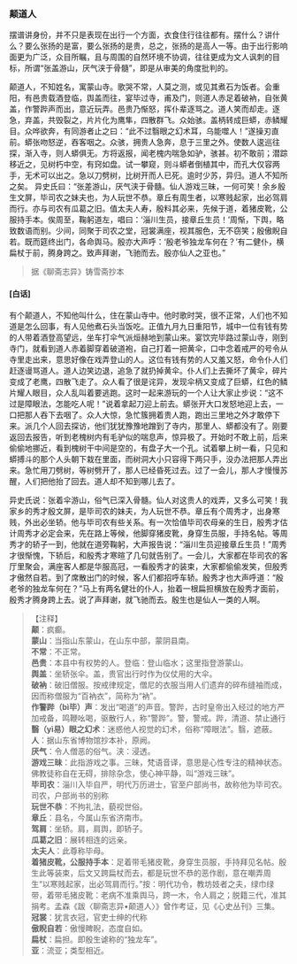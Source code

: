 <script type="text/javascript">
    var head = document.getElementsByTagName('head')[0];
    cssURL = '/public/liao.css';
    linkTag = document.createElement('link');
    linkTag.href = cssURL;
    linkTag.setAttribute('type','text/css');
    linkTag.setAttribute('rel','stylesheet');
    head.appendChild(linkTag);
</script>
### 颠道人

摆谱讲身份，并不只是表现在出行一个方面，衣食住行往往都有。摆什么？讲什么？要么张扬的是富，要么张扬的是贵，总之，张扬的是高人一等。由于出行影响面更为广泛，众目所瞩，且与周围的自然环境不协调，往往更成为文人讽刺的目标，所谓“张盖游山，厌气浃于骨髓”，即是从审美的角度批判的。

颠道人，不知姓名，寓蒙山寺。歌哭不常，人莫之测，或见其煮石为饭者。会重阳，有邑贵载酒登临，舆盖而往，宴毕过寺，甫及门，则道人赤足着破衲，自张黄盖，作警跸声而出，意近玩弄。邑贵乃惭怒，挥仆辈逐骂之。道人笑而却走。逐急，弃盖，共毁裂之，片片化为鹰隼，四散群飞。众始骇。盖柄转成巨蟒，赤鳞耀目。众哗欲奔，有同游者止之曰：“此不过翳眼之幻术耳，乌能噬人！”遂操刃直前。蟒张吻怒逆，吞客咽之。众骇，拥贵人急奔，息于三里之外。使数人逡巡往探，渐入寺，则人蟒俱无。方将返报，闻老槐内喘急如驴，骇甚。初不敢前；潜踪移近之，见树朽中空，有窍如盘。试一攀窥，则斗蟒者倒植其中，而孔大仅容两手，无术可以出之。急以刀劈树，比树开而人已死。逾时少苏，异归。道人不知所之矣。
异史氏曰：“张差游山，厌气浃于骨髓。仙人游戏三昧，一何可笑！余乡殷生文屏，毕司农之妹夫也，为人玩世不恭。章丘有周生者，以寒贱起家，出必驾肩而行。亦与司农有瓜葛之旧。值太夫人寿，殷料其必来，先候于道，着猪皮靴，公服持手本。俟周至，鞠躬道左，唱曰：‘淄川生员，接章丘生员！’周惭，下舆，略致数语而别。少间，同聚于司农之堂，冠裳满座，视其服色，无不窃笑；殷傲睨自若。既而筵终出门，各命舆马。殷亦大声呼：‘殷老爷独龙车何在？’有二健仆，横扁杖于前，腾身跨之。致声拜谢，飞驰而去。殷亦仙人之亚也。”

</section>

> 据《聊斋志异》铸雪斋抄本

#### [白话]
<aside>

有个颠道人，不知他叫什么，住在蒙山寺中。他时歌时哭，很不正常，人们也不知道是怎么回事，有人见他煮石头当饭吃。正值九月九日重阳节，城中一位有钱有势的人带着酒登高望远，坐车打伞气派烜赫地到蒙山来。宴饮完毕路过蒙山寺，刚到寺门，就看到道人赤着脚穿着破道袍，自己打着一把黄伞，口中念着戒严的号令从寺里走出来，意思好像在戏弄登山的人。这位有钱有势的人又羞又怒，命令仆人们赶逐谩骂道人。道人边笑边退，追急了就扔掉黄伞。仆人们上去撕坏了黄伞，碎片变成了老鹰，四散飞走了。众人看了很是诧异，发现伞柄又变成了巨蟒，红色的鳞片耀人眼目，众人乱叫着要逃跑。这时一起来游玩的一个人让大家止步说：“这不过是障眼法，怎能吃人呢！”说着拿起刀迎上前去。蟒张开大口发怒地迎上去，一口把那人吞下去咽了。众人大惊，急忙簇拥着贵人跑，跑出三里地之外才敢停下来。派几个人回去探访，他们犹犹豫豫地蹭到了寺内，那里人、蟒都没有了。刚要返回去报告，听到老槐树内有毛驴似的喘息声，惊异极了。开始时不敢上前，后来偷偷地挪近，看到槐树干中间是空的，有盘子大一个孔。试着攀上树一看，只见和蟒搏斗的那个人头朝下栽在里面，而树洞大小只容得下两只手，没办法把那人弄出来。急忙用刀劈树，等树劈开了，那人已经昏死过去。过了一会儿，那人才慢慢苏醒，人们把他抬了回去。道人却不知到哪儿去了。

异史氏说：张着伞游山，俗气已深入骨髓。仙人对这贵人的戏弄，又多么可笑！我家乡的秀才殷文屏，是毕司农的妹夫，为人玩世不恭。章丘有个周秀才，出身寒贱，外出必坐轿。他与毕司农有些关系。有一次恰值毕司农母亲的生日，殷秀才估计周秀才必定会来，先在路上等候，他脚穿猪皮靴，身穿生员服，手持名帖。等周秀才的轿子一到，他就在道旁鞠躬，大声报告说：“淄川生员迎接章丘生员！”周秀才很惭愧，下轿后，和殷秀才寒暄了几句就告别了。一会儿，大家都在毕司农的客厅里聚会，满座客人都是华服高冠，一看殷秀才的装束，大家都偷偷发笑，但殷秀才傲然自若。到了席散出门的时候，客人们都招呼车轿。殷秀才也大声呼道：“殷老爷的独龙车何在？”马上有两名健壮的仆人，抬着一根扁担横放在殷秀才面前，殷秀才腾身跨上去。说了声拜谢，就飞驰而去。殷生也是仙人一类的人啊。

</aside>

> 【注释】  
<b>颠</b>：疯癫。  
<b>蒙山</b>：当指山东蒙山，在山东中部，蒙阴县南。  
<b>不常</b>：不正常。  
<b>邑贵</b>：本县中有权势的人。登临：登山临水；这里指登游蒙山。  
<b>舆盖</b>：坐轿张伞。盖，贵官出行时作为仪仗用的大伞。  
<b>破衲</b>：破旧僧服。按戒律规定，僧尼的衣服当用人们遗弃的碎布缝袖而成，因而称僧服为“百衲衣”，简称为“衲”。  
<b>作警跸（bì毕）声</b>：发出“喝道”的声音。警跸，古时皇帝出入经过的地方严加戒备，鸣鞭吆喝，驱散行人，称“警跸”。警，警戒。跸，清道、禁止通行  
<b>翳（yì易）眼之幻术</b>：迷惑他人视觉的幻术，俗称“障眼法”。翳，遮蔽。  
<b>人</b>：据山东省博物馆抄本补，原阙。  
<b>厌气</b>：令人僧恶的俗气。浃：浸透。  
<b>游戏三昧</b>：此指游戏之事。三昧，梵语音译，意思是心性专注的精神状态。佛教徒称自在无碍，排除杂念，使心神平静，叫“游戏三昧”。  
<b>毕司农</b>：淄川入毕自严，明代万历进士，官至户部尚书，故称他为毕司农。司农，户部尚书的别称  
<b>玩世不恭</b>：不拘礼法，藐视世俗。  
<b>章丘</b>：县名，今属山东省济南市。  
<b>驾肩</b>：坐轿。肩，肩舆，即轿子。  
<b>瓜葛之旧</b>：展转相连的远亲。  
<b>太夫人</b>：此尊称毕母。  
<b>着猪皮靴，公服持手本</b>：足着带毛猪皮靴，身穿生员服，手持拜见名帖。殷生此等装束，后文又跨扁杖而去，都是玩世不恭的恶作剧，意在嘲弄周生“以寒贱起家，出必驾肩而行。”按：明代功令，教坊妓者之夫，绿巾绿带，着带毛猪皮靴：老病不准乘舆马，跨一木，令人肩之；脱籍三代，准其捐考。孟森《跋〈聊斋志异•颠道人〉》曾作考证，见《心史丛刊》三集。  
<b>冠裳</b>：犹言衣冠，官吏士绅的代称  
<b>傲睨自若</b>：傲慢睥睨，态度自如。  
<b>扁杖</b>：扁担。即殷生谑称的“独龙车”。  
<b>亚</b>：流亚；类型相近。  
